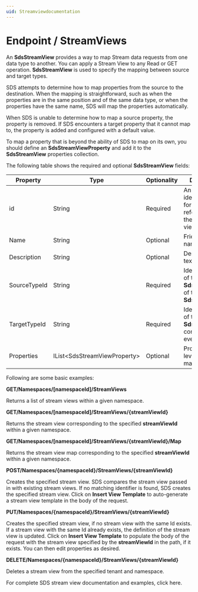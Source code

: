 ```yaml
---
uid: Streamviewdocumentation
---
```


# Endpoint / StreamViews

An **SdsStreamView** provides a way to map Stream data requests from one data type to another. You can apply a Stream View to any Read or GET operation. **SdsStreamView** is used to specify the mapping between source and target types.

SDS attempts to determine how to map properties from the source to the destination. When the mapping is straightforward, such as when the properties are in the same position and of the same data type, or when the properties have the same name, SDS will map the properties
automatically.

When SDS is unable to determine how to map a source property, the property is removed. If SDS encounters a target property that it cannot map to, the property is added and configured with a default value.

To map a property that is beyond the ability of SDS to map on its own, you should define an **SdsStreamViewProperty** and add it to the **SdsStreamView** properties collection.

The following table shows the required and optional **SdsStreamView** fields:

  | Property | Type | Optionality | Details |
  | -------- | ---- | ----------- | ------- |
  | id | String | Required | An identifier for referencing the stream view |
  | Name | String | Optional | Friendly name |
  | Description | String | Optional | Description text |
  | SourceTypeId | String | Required | Identifier of the **SdsType** of the **SdsStream** |
  | TargetTypeId | String | Required | Identifier of the **SdsType** to convert events to |
  | Properties | IList\<SdsStreamViewProperty\> | Optional | Property level mapping |

Following are some basic examples:

**GET/Namespaces/\[namespaceId\]/StreamViews**

Returns a list of stream views within a given namespace.

**GET/Namespaces/\[namespaceId\]/StreamViews/{streamViewId}**

Returns the stream view corresponding to the specified **streamViewId**
within a given namespace.

**GET/Namespaces/\[namespaceId\]/StreamViews/{streamViewId}/Map**

Returns the stream view map corresponding to the specified
**streamViewId** within a given namespace.

**POST/Namespaces/{namespaceId}/StreamViews/{streamViewId}**

Creates the specified stream view. SDS compares the stream view passed
in with existing stream views. If no matching identifier is found, SDS
creates the specified stream view. Click on **Insert View Template** to
auto-generate a stream view template in the body of the request.

**PUT/Namespaces/{namespaceId}/StreamViews/{streamViewId}**

Creates the specified stream view, if no stream view with the same Id
exists. If a stream view with the same Id already exists, the definition
of the stream view is updated. Click on **Insert View Template** to
populate the body of the request with the stream view specified by the
**streamViewId** in the path, if it exists. You can then edit properties
as desired.

**DELETE/Namespaces/{namespaceId}/StreamViews/{streamViewId}**

Deletes a stream view from the specified tenant and namespace.

For complete SDS stream view documentation and examples, click here.
